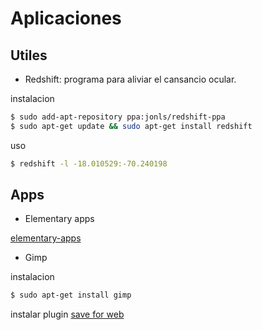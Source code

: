 # Aplicaciones

## Utiles

- Redshift: programa para aliviar el cansancio ocular.

instalacion
```sh
$ sudo add-apt-repository ppa:jonls/redshift-ppa
$ sudo apt-get update && sudo apt-get install redshift
```
uso
```sh
$ redshift -l -18.010529:-70.240198
```

## Apps

- Elementary apps

[elementary-apps](https://quassy.github.io/elementary-apps/)

- Gimp

instalacion
```sh
$ sudo apt-get install gimp
```

instalar plugin [save for web](http://registry.gimp.org/node/33)

